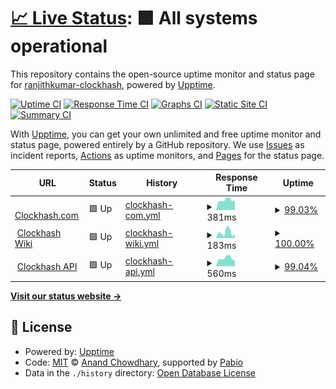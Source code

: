 # [📈 Live Status](https://ranjithkumar-clockhash.github.io/clockhashuptime): <!--live status--> **🟩 All systems operational**

This repository contains the open-source uptime monitor and status page for [ranjithkumar-clockhash](https://ranjithkumar-clockhash.github.io/clockhashuptime), powered by [Upptime](https://github.com/upptime/upptime).

[![Uptime CI](https://github.com/ranjithkumar-clockhash/clockhashuptime/workflows/Uptime%20CI/badge.svg)](https://github.com/ranjithkumar-clockhash/clockhashuptime/actions?query=workflow%3A%22Uptime+CI%22)
[![Response Time CI](https://github.com/ranjithkumar-clockhash/clockhashuptime/workflows/Response%20Time%20CI/badge.svg)](https://github.com/ranjithkumar-clockhash/clockhashuptime/actions?query=workflow%3A%22Response+Time+CI%22)
[![Graphs CI](https://github.com/ranjithkumar-clockhash/clockhashuptime/workflows/Graphs%20CI/badge.svg)](https://github.com/ranjithkumar-clockhash/clockhashuptime/actions?query=workflow%3A%22Graphs+CI%22)
[![Static Site CI](https://github.com/ranjithkumar-clockhash/clockhashuptime/workflows/Static%20Site%20CI/badge.svg)](https://github.com/ranjithkumar-clockhash/clockhashuptime/actions?query=workflow%3A%22Static+Site+CI%22)
[![Summary CI](https://github.com/ranjithkumar-clockhash/clockhashuptime/workflows/Summary%20CI/badge.svg)](https://github.com/ranjithkumar-clockhash/clockhashuptime/actions?query=workflow%3A%22Summary+CI%22)

With [Upptime](https://upptime.js.org), you can get your own unlimited and free uptime monitor and status page, powered entirely by a GitHub repository. We use [Issues](https://github.com/ranjithkumar-clockhash/clockhashuptime/issues) as incident reports, [Actions](https://github.com/ranjithkumar-clockhash/clockhashuptime/actions) as uptime monitors, and [Pages](https://ranjithkumar-clockhash.github.io/clockhashuptime) for the status page.

<!--start: status pages-->
<!-- This summary is generated by Upptime (https://github.com/upptime/upptime) -->
<!-- Do not edit this manually, your changes will be overwritten -->
<!-- prettier-ignore -->
| URL | Status | History | Response Time | Uptime |
| --- | ------ | ------- | ------------- | ------ |
| <img alt="" src="https://icons.duckduckgo.com/ip3/clockhash.com.ico" height="13"> [Clockhash.com](https://clockhash.com/) | 🟩 Up | [clockhash-com.yml](https://github.com/clockhash-projects/clockhashuptime/commits/HEAD/history/clockhash-com.yml) | <details><summary><img alt="Response time graph" src="./graphs/clockhash-com/response-time-week.png" height="20"> 381ms</summary><br><a href="https://clockhash-projects.github.io/clockhashuptime/history/clockhash-com"><img alt="Response time 381" src="https://img.shields.io/endpoint?url=https%3A%2F%2Fraw.githubusercontent.com%2Fclockhash-projects%2Fclockhashuptime%2FHEAD%2Fapi%2Fclockhash-com%2Fresponse-time.json"></a><br><a href="https://clockhash-projects.github.io/clockhashuptime/history/clockhash-com"><img alt="24-hour response time 335" src="https://img.shields.io/endpoint?url=https%3A%2F%2Fraw.githubusercontent.com%2Fclockhash-projects%2Fclockhashuptime%2FHEAD%2Fapi%2Fclockhash-com%2Fresponse-time-day.json"></a><br><a href="https://clockhash-projects.github.io/clockhashuptime/history/clockhash-com"><img alt="7-day response time 381" src="https://img.shields.io/endpoint?url=https%3A%2F%2Fraw.githubusercontent.com%2Fclockhash-projects%2Fclockhashuptime%2FHEAD%2Fapi%2Fclockhash-com%2Fresponse-time-week.json"></a><br><a href="https://clockhash-projects.github.io/clockhashuptime/history/clockhash-com"><img alt="30-day response time 381" src="https://img.shields.io/endpoint?url=https%3A%2F%2Fraw.githubusercontent.com%2Fclockhash-projects%2Fclockhashuptime%2FHEAD%2Fapi%2Fclockhash-com%2Fresponse-time-month.json"></a><br><a href="https://clockhash-projects.github.io/clockhashuptime/history/clockhash-com"><img alt="1-year response time 381" src="https://img.shields.io/endpoint?url=https%3A%2F%2Fraw.githubusercontent.com%2Fclockhash-projects%2Fclockhashuptime%2FHEAD%2Fapi%2Fclockhash-com%2Fresponse-time-year.json"></a></details> | <details><summary><a href="https://clockhash-projects.github.io/clockhashuptime/history/clockhash-com">99.03%</a></summary><a href="https://clockhash-projects.github.io/clockhashuptime/history/clockhash-com"><img alt="All-time uptime 99.03%" src="https://img.shields.io/endpoint?url=https%3A%2F%2Fraw.githubusercontent.com%2Fclockhash-projects%2Fclockhashuptime%2FHEAD%2Fapi%2Fclockhash-com%2Fuptime.json"></a><br><a href="https://clockhash-projects.github.io/clockhashuptime/history/clockhash-com"><img alt="24-hour uptime 94.65%" src="https://img.shields.io/endpoint?url=https%3A%2F%2Fraw.githubusercontent.com%2Fclockhash-projects%2Fclockhashuptime%2FHEAD%2Fapi%2Fclockhash-com%2Fuptime-day.json"></a><br><a href="https://clockhash-projects.github.io/clockhashuptime/history/clockhash-com"><img alt="7-day uptime 99.03%" src="https://img.shields.io/endpoint?url=https%3A%2F%2Fraw.githubusercontent.com%2Fclockhash-projects%2Fclockhashuptime%2FHEAD%2Fapi%2Fclockhash-com%2Fuptime-week.json"></a><br><a href="https://clockhash-projects.github.io/clockhashuptime/history/clockhash-com"><img alt="30-day uptime 99.03%" src="https://img.shields.io/endpoint?url=https%3A%2F%2Fraw.githubusercontent.com%2Fclockhash-projects%2Fclockhashuptime%2FHEAD%2Fapi%2Fclockhash-com%2Fuptime-month.json"></a><br><a href="https://clockhash-projects.github.io/clockhashuptime/history/clockhash-com"><img alt="1-year uptime 99.03%" src="https://img.shields.io/endpoint?url=https%3A%2F%2Fraw.githubusercontent.com%2Fclockhash-projects%2Fclockhashuptime%2FHEAD%2Fapi%2Fclockhash-com%2Fuptime-year.json"></a></details>
| <img alt="" src="https://icons.duckduckgo.com/ip3/wiki.clockhash.com.ico" height="13"> [Clockhash Wiki](https://wiki.clockhash.com/) | 🟩 Up | [clockhash-wiki.yml](https://github.com/clockhash-projects/clockhashuptime/commits/HEAD/history/clockhash-wiki.yml) | <details><summary><img alt="Response time graph" src="./graphs/clockhash-wiki/response-time-week.png" height="20"> 183ms</summary><br><a href="https://clockhash-projects.github.io/clockhashuptime/history/clockhash-wiki"><img alt="Response time 183" src="https://img.shields.io/endpoint?url=https%3A%2F%2Fraw.githubusercontent.com%2Fclockhash-projects%2Fclockhashuptime%2FHEAD%2Fapi%2Fclockhash-wiki%2Fresponse-time.json"></a><br><a href="https://clockhash-projects.github.io/clockhashuptime/history/clockhash-wiki"><img alt="24-hour response time 123" src="https://img.shields.io/endpoint?url=https%3A%2F%2Fraw.githubusercontent.com%2Fclockhash-projects%2Fclockhashuptime%2FHEAD%2Fapi%2Fclockhash-wiki%2Fresponse-time-day.json"></a><br><a href="https://clockhash-projects.github.io/clockhashuptime/history/clockhash-wiki"><img alt="7-day response time 183" src="https://img.shields.io/endpoint?url=https%3A%2F%2Fraw.githubusercontent.com%2Fclockhash-projects%2Fclockhashuptime%2FHEAD%2Fapi%2Fclockhash-wiki%2Fresponse-time-week.json"></a><br><a href="https://clockhash-projects.github.io/clockhashuptime/history/clockhash-wiki"><img alt="30-day response time 183" src="https://img.shields.io/endpoint?url=https%3A%2F%2Fraw.githubusercontent.com%2Fclockhash-projects%2Fclockhashuptime%2FHEAD%2Fapi%2Fclockhash-wiki%2Fresponse-time-month.json"></a><br><a href="https://clockhash-projects.github.io/clockhashuptime/history/clockhash-wiki"><img alt="1-year response time 183" src="https://img.shields.io/endpoint?url=https%3A%2F%2Fraw.githubusercontent.com%2Fclockhash-projects%2Fclockhashuptime%2FHEAD%2Fapi%2Fclockhash-wiki%2Fresponse-time-year.json"></a></details> | <details><summary><a href="https://clockhash-projects.github.io/clockhashuptime/history/clockhash-wiki">100.00%</a></summary><a href="https://clockhash-projects.github.io/clockhashuptime/history/clockhash-wiki"><img alt="All-time uptime 100.00%" src="https://img.shields.io/endpoint?url=https%3A%2F%2Fraw.githubusercontent.com%2Fclockhash-projects%2Fclockhashuptime%2FHEAD%2Fapi%2Fclockhash-wiki%2Fuptime.json"></a><br><a href="https://clockhash-projects.github.io/clockhashuptime/history/clockhash-wiki"><img alt="24-hour uptime 100.00%" src="https://img.shields.io/endpoint?url=https%3A%2F%2Fraw.githubusercontent.com%2Fclockhash-projects%2Fclockhashuptime%2FHEAD%2Fapi%2Fclockhash-wiki%2Fuptime-day.json"></a><br><a href="https://clockhash-projects.github.io/clockhashuptime/history/clockhash-wiki"><img alt="7-day uptime 100.00%" src="https://img.shields.io/endpoint?url=https%3A%2F%2Fraw.githubusercontent.com%2Fclockhash-projects%2Fclockhashuptime%2FHEAD%2Fapi%2Fclockhash-wiki%2Fuptime-week.json"></a><br><a href="https://clockhash-projects.github.io/clockhashuptime/history/clockhash-wiki"><img alt="30-day uptime 100.00%" src="https://img.shields.io/endpoint?url=https%3A%2F%2Fraw.githubusercontent.com%2Fclockhash-projects%2Fclockhashuptime%2FHEAD%2Fapi%2Fclockhash-wiki%2Fuptime-month.json"></a><br><a href="https://clockhash-projects.github.io/clockhashuptime/history/clockhash-wiki"><img alt="1-year uptime 100.00%" src="https://img.shields.io/endpoint?url=https%3A%2F%2Fraw.githubusercontent.com%2Fclockhash-projects%2Fclockhashuptime%2FHEAD%2Fapi%2Fclockhash-wiki%2Fuptime-year.json"></a></details>
| <img alt="" src="https://icons.duckduckgo.com/ip3/api.clockhash.com.ico" height="13"> [Clockhash API](https://api.clockhash.com/) | 🟩 Up | [clockhash-api.yml](https://github.com/clockhash-projects/clockhashuptime/commits/HEAD/history/clockhash-api.yml) | <details><summary><img alt="Response time graph" src="./graphs/clockhash-api/response-time-week.png" height="20"> 560ms</summary><br><a href="https://clockhash-projects.github.io/clockhashuptime/history/clockhash-api"><img alt="Response time 560" src="https://img.shields.io/endpoint?url=https%3A%2F%2Fraw.githubusercontent.com%2Fclockhash-projects%2Fclockhashuptime%2FHEAD%2Fapi%2Fclockhash-api%2Fresponse-time.json"></a><br><a href="https://clockhash-projects.github.io/clockhashuptime/history/clockhash-api"><img alt="24-hour response time 459" src="https://img.shields.io/endpoint?url=https%3A%2F%2Fraw.githubusercontent.com%2Fclockhash-projects%2Fclockhashuptime%2FHEAD%2Fapi%2Fclockhash-api%2Fresponse-time-day.json"></a><br><a href="https://clockhash-projects.github.io/clockhashuptime/history/clockhash-api"><img alt="7-day response time 560" src="https://img.shields.io/endpoint?url=https%3A%2F%2Fraw.githubusercontent.com%2Fclockhash-projects%2Fclockhashuptime%2FHEAD%2Fapi%2Fclockhash-api%2Fresponse-time-week.json"></a><br><a href="https://clockhash-projects.github.io/clockhashuptime/history/clockhash-api"><img alt="30-day response time 560" src="https://img.shields.io/endpoint?url=https%3A%2F%2Fraw.githubusercontent.com%2Fclockhash-projects%2Fclockhashuptime%2FHEAD%2Fapi%2Fclockhash-api%2Fresponse-time-month.json"></a><br><a href="https://clockhash-projects.github.io/clockhashuptime/history/clockhash-api"><img alt="1-year response time 560" src="https://img.shields.io/endpoint?url=https%3A%2F%2Fraw.githubusercontent.com%2Fclockhash-projects%2Fclockhashuptime%2FHEAD%2Fapi%2Fclockhash-api%2Fresponse-time-year.json"></a></details> | <details><summary><a href="https://clockhash-projects.github.io/clockhashuptime/history/clockhash-api">99.04%</a></summary><a href="https://clockhash-projects.github.io/clockhashuptime/history/clockhash-api"><img alt="All-time uptime 99.04%" src="https://img.shields.io/endpoint?url=https%3A%2F%2Fraw.githubusercontent.com%2Fclockhash-projects%2Fclockhashuptime%2FHEAD%2Fapi%2Fclockhash-api%2Fuptime.json"></a><br><a href="https://clockhash-projects.github.io/clockhashuptime/history/clockhash-api"><img alt="24-hour uptime 94.69%" src="https://img.shields.io/endpoint?url=https%3A%2F%2Fraw.githubusercontent.com%2Fclockhash-projects%2Fclockhashuptime%2FHEAD%2Fapi%2Fclockhash-api%2Fuptime-day.json"></a><br><a href="https://clockhash-projects.github.io/clockhashuptime/history/clockhash-api"><img alt="7-day uptime 99.04%" src="https://img.shields.io/endpoint?url=https%3A%2F%2Fraw.githubusercontent.com%2Fclockhash-projects%2Fclockhashuptime%2FHEAD%2Fapi%2Fclockhash-api%2Fuptime-week.json"></a><br><a href="https://clockhash-projects.github.io/clockhashuptime/history/clockhash-api"><img alt="30-day uptime 99.04%" src="https://img.shields.io/endpoint?url=https%3A%2F%2Fraw.githubusercontent.com%2Fclockhash-projects%2Fclockhashuptime%2FHEAD%2Fapi%2Fclockhash-api%2Fuptime-month.json"></a><br><a href="https://clockhash-projects.github.io/clockhashuptime/history/clockhash-api"><img alt="1-year uptime 99.04%" src="https://img.shields.io/endpoint?url=https%3A%2F%2Fraw.githubusercontent.com%2Fclockhash-projects%2Fclockhashuptime%2FHEAD%2Fapi%2Fclockhash-api%2Fuptime-year.json"></a></details>

<!--end: status pages-->

[**Visit our status website →**](https://ranjithkumar-clockhash.github.io/clockhashuptime)

## 📄 License

- Powered by: [Upptime](https://github.com/upptime/upptime)
- Code: [MIT](./LICENSE) © [Anand Chowdhary](https://anandchowdhary.com), supported by [Pabio](https://pabio.com)
- Data in the `./history` directory: [Open Database License](https://opendatacommons.org/licenses/odbl/1-0/)
